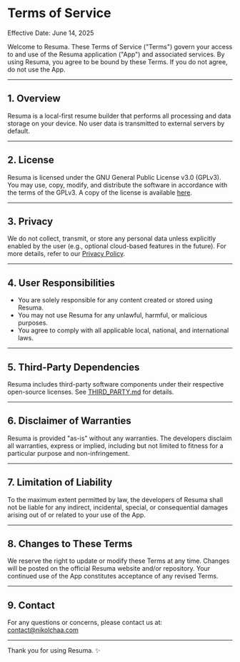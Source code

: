 # Terms of Service

Effective Date: June 14, 2025

Welcome to Resuma. These Terms of Service ("Terms") govern your access to and use of the Resuma application ("App") and associated services. By using Resuma, you agree to be bound by these Terms. If you do not agree, do not use the App.

---

## 1. Overview

Resuma is a local-first resume builder that performs all processing and data storage on your device. No user data is transmitted to external servers by default.

---

## 2. License

Resuma is licensed under the GNU General Public License v3.0 (GPLv3). You may use, copy, modify, and distribute the software in accordance with the terms of the GPLv3. A copy of the license is available [here](https://www.gnu.org/licenses/gpl-3.0.html).

---

## 3. Privacy

We do not collect, transmit, or store any personal data unless explicitly enabled by the user (e.g., optional cloud-based features in the future). For more details, refer to our [Privacy Policy](./PRIVACY.md).

---

## 4. User Responsibilities

- You are solely responsible for any content created or stored using Resuma.
- You may not use Resuma for any unlawful, harmful, or malicious purposes.
- You agree to comply with all applicable local, national, and international laws.

---

## 5. Third-Party Dependencies

Resuma includes third-party software components under their respective open-source licenses. See [THIRD_PARTY.md](./THIRD_PARTY.md) for details.

---

## 6. Disclaimer of Warranties

Resuma is provided "as-is" without any warranties. The developers disclaim all warranties, express or implied, including but not limited to fitness for a particular purpose and non-infringement.

---

## 7. Limitation of Liability

To the maximum extent permitted by law, the developers of Resuma shall not be liable for any indirect, incidental, special, or consequential damages arising out of or related to your use of the App.

---

## 8. Changes to These Terms

We reserve the right to update or modify these Terms at any time. Changes will be posted on the official Resuma website and/or repository. Your continued use of the App constitutes acceptance of any revised Terms.

---

## 9. Contact

For any questions or concerns, please contact us at: [contact@nikolchaa.com](mailto:contact@nikolchaa.com)

---

Thank you for using Resuma. ✨
